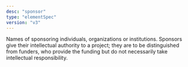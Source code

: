 ```yaml
---
desc: "sponsor"
type: "elementSpec"
version: "v3"
---
```


Names of sponsoring individuals, organizations or institutions. Sponsors give their
intellectual authority to a project; they are to be distinguished from funders, who
provide
the funding but do not necessarily take intellectual responsibility.